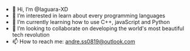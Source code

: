 - 👋 Hi, I’m @Iaguara-XD
- 👀 I’m interested in learn about every programming languages
- 🌱 I’m currently learning how to use C++, javaScript and Python
- 💞️ I’m looking to collaborate on developing the world's most beautiful tech revolution
- 📫 How to reach me: andre.ss0819@outlook.com

<!---
Iaguara-XD/Iaguara-XD is a ✨ special ✨ repository because its `README.md` (this file) appears on your GitHub profile.
You can click the Preview link to take a look at your changes.
--->
